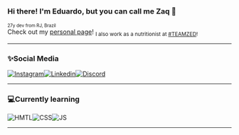 ### Hi there! I'm Eduardo, but you can call me Zaq 🤘
<font size="1">27y dev from RJ, Brazil</font><br/>
Check out my [personal page](https://tree-zaqueu.vercel.app/)!
<sub>I also work as a nutritionist at [#TEAMZED](https://teamzed-zaqueu-1.vercel.app/)!</sub>

--------
### ✨Social Media
[![Instagram](https://img.shields.io/badge/Instagram-E4405F?style=for-the-badge&logo=instagram&logoColor=white)](https://www.instagram.com/zq1fit/)[![Linkedin](https://img.shields.io/badge/LinkedIn-0077B5?style=for-the-badge&logo=linkedin&logoColor=white)](https://www.linkedin.com/in/zaqueu1/)[![Discord](https://img.shields.io/badge/Discord-7289DA?style=for-the-badge&logo=discord&logoColor=white)](https://discordapp.com/users/856969236684603422)

---------
### 💻Currently learning 
![HMTL](https://img.shields.io/badge/HTML5-E34F26?style=for-the-badge&logo=html5&logoColor=white)![CSS](https://img.shields.io/badge/CSS3-1572B6?style=for-the-badge&logo=css3&logoColor=white)![JS](https://img.shields.io/badge/JavaScript-323330?style=for-the-badge&logo=javascript&logoColor=F7DF1E)

----

